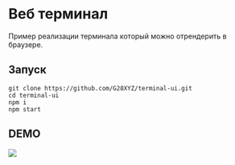 # Веб терминал

Пример реализации терминала который можно отрендерить в браузере.

## Запуск

```
git clone https://github.com/G28XYZ/terminal-ui.git
cd terminal-ui
npm i
npm start
```

## DEMO

<img src='./demo-term-ui.gif' />